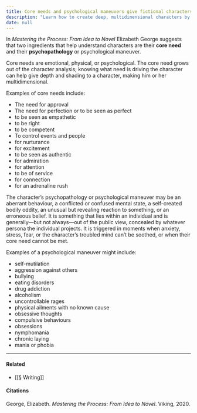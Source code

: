 ```yaml
---
title: Core needs and psychological maneuvers give fictional characters depth
description: "Learn how to create deep, multidimensional characters by exploring their core needs and psychological maneuvers, key concepts from Elizabeth George's _Mastering the Process: From Idea to Novel_."
date: null
---
```


In _Mastering the Process: From Idea to Novel_ Elizabeth George suggests that two ingredients that help understand characters are their **core need** and their **psychopathology** or psychological maneuver.

Core needs are emotional, physical, or psychological. The core need grows out of the character analysis; knowing what need is driving the character can help give depth and shading to a character, making him or her multidimensional.

Examples of core needs include:

- The need for approval
- The need for perfection or to be seen as perfect
- to be seen as empathetic
- to be right
- to be competent
- To control events and people
- for nurturance
- for excitement
- to be seen as authentic
- for admiration
- for attention
- to be of service
- for connection
- for an adrenaline rush

The character’s psychopathology or psychological maneuver may be an aberrant behaviour, a conflicted or confused mental state, a self-created bodily oddity, an unusual but revealing reaction to something, or an erroneous belief. It is something that lies within an individual and is generally—but not always—out of the public view, concealed by whatever persona the individual projects. It is triggered in moments when anxiety, stress, fear, or the character’s troubled mind can’t be soothed, or when their core need cannot be met.

Examples of a psychological maneuver might include:

- self-mutilation
- aggression against others
- bullying
- eating disorders
- drug addiction
- alcoholism
- uncontrollable rages
- physical ailments with no known cause
- obsessive thoughts
- compulsive behaviours
- obsessions
- nymphomania
- chronic laying
- mania or phobia

---

#### Related

- [[§ Writing]]

#### Citations

George, Elizabeth. _Mastering the Process: From Idea to Novel_. Viking, 2020.

